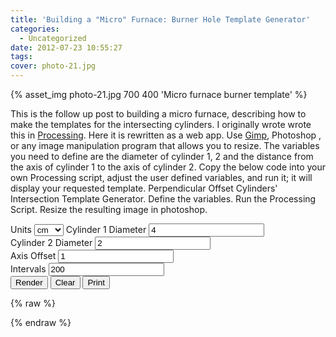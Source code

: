 ```yaml
---
title: 'Building a "Micro" Furnace: Burner Hole Template Generator'
categories:
  - Uncategorized
date: 2012-07-23 10:55:27
tags:
cover: photo-21.jpg
---
```


<p>{% asset_img photo-21.jpg  700 400 'Micro furnace burner template' %}</p>

This is the follow up post to building a micro furnace, describing how to make the templates for the intersecting cylinders. I originally wrote wrote this in [Processing](http://processing.org/ "processing.org"). Here it is rewritten as a web app. Use [Gimp](http://www.gimp.org/ "Gimp"), Photoshop , or any image manipulation program that allows you to resize. The variables you need to define are the diameter of cylinder 1, 2 and the distance from the axis of cylinder 1 to the axis of cylinder 2. Copy the below code into your own Processing script, adjust the user defined variables, and run it; it will display your requested template. Perpendicular Offset Cylinders' Intersection Template Generator. Define the variables. Run the Processing Script. Resize the resulting image in photoshop. 

<form>
  <label for="units">Units</label>
  <select id="units" >
  <option value="cm">cm</option>
  <option value="inch">inch</option>
  <option value="fit">fit</option>
  </select>
  <label for="cylinder1">Cylinder 1 Diameter</label>
  <input type="number" name="number" id="cylinder1" value="4"><br>
  <label for="cylinder2">Cylinder 2 Diameter</label>
  <input type="number" name="number" id="cylinder2" value="2"><br>
  <label for="axis-offset">Axis Offset</label>
  <input type="number" name="number" id="axis-offset" value="1"><br>
  <label for="intervals">Intervals</label>
  <input type="number" name="number" id="intervals" value="200" min="20"><br>
  <button type="button" id="render">Render</button>
  <button type="button" id="clear">Clear</button>
  <button type="button" id="print">Print</button>
</form>

{% raw %}
  <link id="custom-css" rel="stylesheet" type="text/css" href="intersecting-cylinders.css"></link>
  <div id="container1"> 
    <div id="canvas-frame">
      <canvas id="canvas"></canvas>
    </div> 
  </div>
{% endraw %}

<script src="intersecting-cylinders.js" defer></script>
